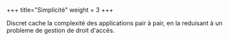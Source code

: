 +++
title="Simplicité"
weight = 3
+++

Discret cache la complexité des applications pair à pair, en la reduisant à un probleme de gestion de droit d'accès.


